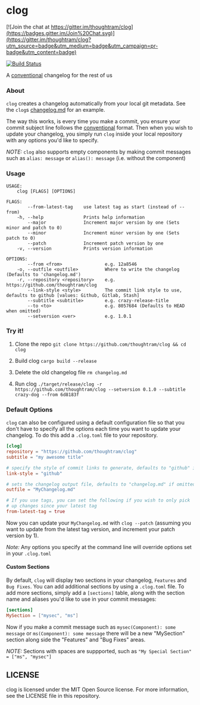 clog
====

[![Join the chat at https://gitter.im/thoughtram/clog](https://badges.gitter.im/Join%20Chat.svg)](https://gitter.im/thoughtram/clog?utm_source=badge&utm_medium=badge&utm_campaign=pr-badge&utm_content=badge)

[![Build Status](https://travis-ci.org/thoughtram/clog.png?branch=master)](https://travis-ci.org/thoughtram/clog)

A [conventional](https://github.com/ajoslin/conventional-changelog/blob/master/CONVENTIONS.md) changelog for the rest of us

### About

`clog` creates a changelog automatically from your local git metadata. See the `clog`s [changelog.md](https://github.com/thoughtram/clog/blob/master/changelog.md) for an example.

The way this works, is every time you make a commit, you ensure your commit subject line follows the [conventional](https://github.com/thoughtram/clog/blob/master/changelog.md) format. Then when you wish to update your changelog, you simply run `clog` inside your local repository with any options you'd like to specify.

*NOTE:* `clog` also supports empty components by making commit messages such as `alias: message` or `alias(): message` (i.e. without the component)


### Usage

```
USAGE:
	clog [FLAGS] [OPTIONS]

FLAGS:
        --from-latest-tag    use latest tag as start (instead of --from)
    -h, --help               Prints help information
        --major              Increment major version by one (Sets minor and patch to 0)
        --minor              Increment minor version by one (Sets patch to 0)
        --patch              Increment patch version by one
    -v, --version            Prints version information

OPTIONS:
        --from <from>                e.g. 12a8546
    -o, --outfile <outfile>          Where to write the changelog (Defaults to 'changelog.md')
    -r, --repository <repository>    e.g. https://github.com/thoughtram/clog
        --link-style <style>         The commit link style to use, defaults to github [values: Github, Gitlab, Stash]
        --subtitle <subtitle>        e.g. crazy-release-title
        --to <to>                    e.g. 8057684 (Defaults to HEAD when omitted)
        --setversion <ver>           e.g. 1.0.1
```

### Try it!

1. Clone the repo `git clone https://github.com/thoughtram/clog && cd clog`

2. Build clog `cargo build --release`

3. Delete the old changelog file `rm changelog.md`

3. Run clog `./target/release/clog -r https://github.com/thoughtram/clog --setversion 0.1.0 --subtitle crazy-dog --from 6d8183f`

### Default Options

`clog` can also be configured using a default configuration file so that you don't have to specify all the options each time you want to update your changelog. To do this add a `.clog.toml` file to your repository.

```toml
[clog]
repository = "https://github.com/thoughtram/clog"
subtitle = "my awesome title"

# specify the style of commit links to generate, defaults to "github" if omitted
link-style = "github"

# sets the changelog output file, defaults to "changelog.md" if omitted
outfile = "MyChangelog.md"

# If you use tags, you can set the following if you wish to only pick
# up changes since your latest tag
from-latest-tag = true
```

Now you can update your `MyChangelog.md` with `clog --patch` (assuming you want to update from the latest tag version, and increment your patch version by 1).

*Note:* Any options you specify at the command line will override options set in your `.clog.toml`

#### Custom Sections

By default, `clog` will display two sections in your changelog, `Features` and `Bug Fixes`. You can add additional sections by using a `.clog.toml` file. To add more sections, simply add a `[sections]` table, along with the section name and aliases you'd like to use in your commit messages:

```toml
[sections]
MySection = ["mysec", "ms"]
```

Now if you make a commit message such as `mysec(Component): some message` or `ms(Component): some message` there will be a new "MySection" section along side the "Features" and "Bug Fixes" areas.

*NOTE:* Sections with spaces are suppported, such as `"My Special Section" = ["ms", "mysec"]`

## LICENSE

clog is licensed under the MIT Open Source license. For more information, see the LICENSE file in this repository.
